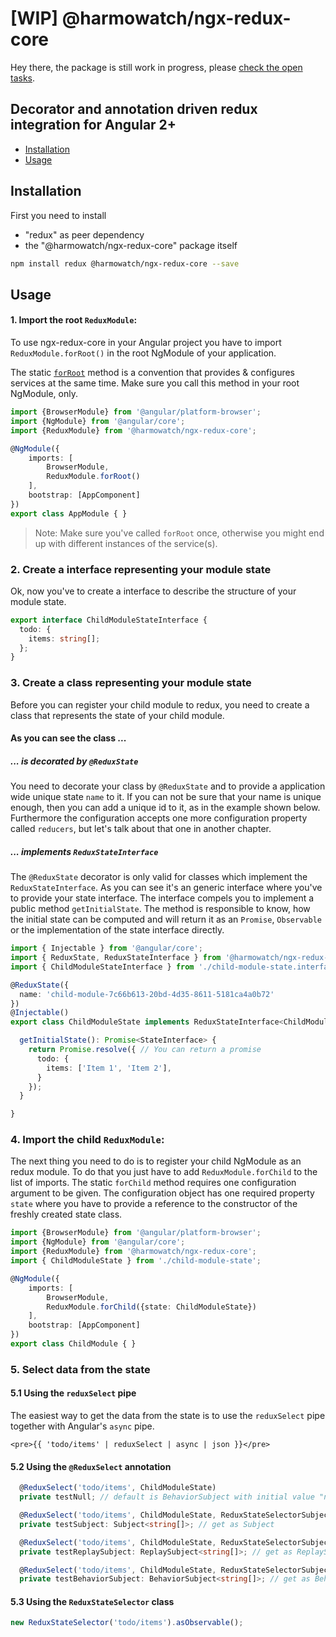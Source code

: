 # [WIP] @harmowatch/ngx-redux-core

Hey there, the package is still work in progress, please [check the open tasks](https://github.com/HarmoWatch/ngx-redux/projects/1).

## Decorator and annotation driven redux integration for Angular 2+

* [Installation](#installation)
* [Usage](#usage)

## Installation

First you need to install

- "redux" as peer dependency
- the "@harmowatch/ngx-redux-core" package itself

```sh
npm install redux @harmowatch/ngx-redux-core --save
```

## Usage

#### 1. Import the root `ReduxModule`:

To use ngx-redux-core in your Angular project you have to import `ReduxModule.forRoot()` in the root NgModule of your
application.

The static [`forRoot`](https://angular.io/docs/ts/latest/guide/ngmodule.html#!#core-for-root) method is a convention
that provides & configures services at the same time. Make sure you call this method in your root NgModule, only.

```ts
import {BrowserModule} from '@angular/platform-browser';
import {NgModule} from '@angular/core';
import {ReduxModule} from '@harmowatch/ngx-redux-core';

@NgModule({
    imports: [
        BrowserModule,
        ReduxModule.forRoot()
    ],
    bootstrap: [AppComponent]
})
export class AppModule { }
```

> Note: Make sure you've called `forRoot` once, otherwise you might end up with different instances of the service(s).

### 2. Create a interface representing your module state

Ok, now you've to create a interface to describe the structure of your module state. 

```ts
export interface ChildModuleStateInterface {
  todo: {
    items: string[];
  };
}
```

### 3. Create a class representing your module state

Before you can register your child module to redux, you need to create a class that represents the state of your child
module.
 
#### As you can see the class ...

##### ... is decorated by `@ReduxState`

You need to decorate your class by `@ReduxState` and to provide a application wide unique state `name` to it. If you can
not be sure that your name is unique enough, then you can add a unique id to it, as in the example shown below. 
Furthermore the configuration accepts one more configuration property called `reducers`, but let's talk about that one
in another chapter.

##### ... implements `ReduxStateInterface`

The `@ReduxState` decorator is only valid for classes which implement the `ReduxStateInterface`. As you can see it's an
generic interface where you've to provide your state interface. The interface compels you to implement a public method
`getInitialState`. The method is responsible to know, how the initial state can be computed and will return it as an
`Promise`, `Observable` or the implementation of the state interface directly.
 

```ts
import { Injectable } from '@angular/core';
import { ReduxState, ReduxStateInterface } from '@harmowatch/ngx-redux-core';
import { ChildModuleStateInterface } from './child-module-state.interface';

@ReduxState({
  name: 'child-module-7c66b613-20bd-4d35-8611-5181ca4a0b72'
})
@Injectable()
export class ChildModuleState implements ReduxStateInterface<ChildModuleStateInterface> {

  getInitialState(): Promise<StateInterface> {
    return Promise.resolve({ // You can return a promise
      todo: {
        items: ['Item 1', 'Item 2'],
      }
    });
  }

}
```


### 4. Import the child `ReduxModule`:

The next thing you need to do is to register your child NgModule as an redux module. To do that you just have to add
`ReduxModule.forChild` to the list of imports. The static `forChild` method requires one configuration argument to be
given. The configuration object has one required property `state` where you have to provide a reference to the 
constructor of the freshly created state class. 

```ts
import {BrowserModule} from '@angular/platform-browser';
import {NgModule} from '@angular/core';
import {ReduxModule} from '@harmowatch/ngx-redux-core';
import { ChildModuleState } from './child-module-state';

@NgModule({
    imports: [
        BrowserModule,
        ReduxModule.forChild({state: ChildModuleState})
    ],
    bootstrap: [AppComponent]
})
export class ChildModule { }
```

### 5. Select data from the state

#### 5.1 Using the `reduxSelect` pipe

The easiest way to get the data from the state is to use the `reduxSelect` pipe together with Angular's `async` pipe.

```angular2html
<pre>{{ 'todo/items' | reduxSelect | async | json }}</pre>
``` 

#### 5.2 Using the `@ReduxSelect` annotation

```ts
  @ReduxSelect('todo/items', ChildModuleState)
  private testNull; // default is BehaviorSubject with initial value "null"

  @ReduxSelect('todo/items', ChildModuleState, ReduxStateSelectorSubjectType.SUBJECT))
  private testSubject: Subject<string[]>; // get as Subject

  @ReduxSelect('todo/items', ChildModuleState, ReduxStateSelectorSubjectType.REPLAY_SUBJECT))
  private testReplaySubject: ReplaySubject<string[]>; // get as ReplaySubject

  @ReduxSelect('todo/items', ChildModuleState, ReduxStateSelectorSubjectType.BEHAVIOR_SUBJECT))
  private testBehaviorSubject: BehaviorSubject<string[]>; // get as BehaviorSubject
```


#### 5.3 Using the `ReduxStateSelector` class

```ts
new ReduxStateSelector('todo/items').asObservable();
```